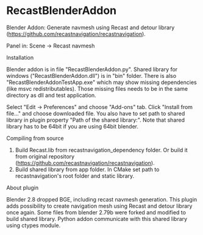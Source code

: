 # RecastBlenderAddon
Blender Addon: Generate navmesh using Recast and detour library (https://github.com/recastnavigation/recastnavigation).

Panel in: Scene -> Recast navmesh

Installation

Blender addon is in file "RecastBlenderAddon.py".
Shared library for windows ("RecastBlenderAddon.dll") is in "bin" folder.
There is also "RecastBlenderAddonTestApp.exe" which may show missing dependencies (like msvc redistributables). Those missing files needs to be in the same directory as dll and test application.

Select "Edit -> Preferences" and choose "Add-ons" tab. Click "Install from file..." and choose downloaded file.
You also have to set path to shared library in plugin property "Path of the shared library:".
Note that shared library has to be 64bit if you are using 64bit blender.

Compiling from source

1. Build Recast.lib from recastnavigation_dependency folder. Or build it from original repository (https://github.com/recastnavigation/recastnavigation).
2. Build shared library from app folder. In CMake set path to recastnavigation's root folder and static library.

About plugin

Blender 2.8 dropped BGE, including recast navmesh generation. This plugin adds possibility to create navigation mesh using Recast and detour library once again.
Some files from blender 2.79b were forked and modified to build shared library. Python addon communicate with this shared library using ctypes module.
